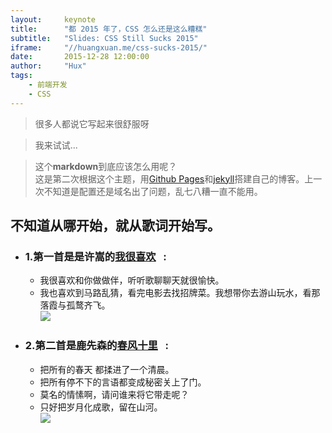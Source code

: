 ```yaml
---
layout:     keynote
title:      "都 2015 年了，CSS 怎么还是这么糟糕"
subtitle:   "Slides: CSS Still Sucks 2015"
iframe:     "//huangxuan.me/css-sucks-2015/"
date:       2015-12-28 12:00:00
author:     "Hux"
tags:
    - 前端开发
    - CSS
---
```



> 很多人都说它写起来很舒服呀 <br>

> 我来试试... <br>

> 这个**markdown**到底应该怎么用呢？<br>
这是第二次根据这个主题，用[Github Pages](https://github.com)和[jekyll](https://jekyllcn.com)搭建自己的博客。上一次不知道是配置还是域名出了问题，乱七八糟一直不能用。

## 不知道从哪开始，就从歌词开始写。
- ### 1.第一首是是许嵩的[我很喜欢](http://wordlu.github.io)&nbsp;&nbsp; :  &nbsp;&nbsp; <br>
  - 我很喜欢和你做做伴，听听歌聊聊天就很愉快。<br>
  - 我也喜欢到马路乱猜，看完电影去找招牌菜。我想带你去游山玩水，看那落霞与孤鹜齐飞。<br>
![](/img/post-bg-alitrip.jpg)
- ### 2.第二首是鹿先森的[春风十里](https://wordlu.github.io)&nbsp;&nbsp; :  &nbsp;&nbsp;<br>
  - 把所有的春天 都揉进了一个清晨。<br>
  - 把所有停不下的言语都变成秘密关上了门。<br>
  - 莫名的情愫啊，请问谁来将它带走呢？<br>
  - 只好把岁月化成歌，留在山河。<br>
![](/img/home-bg-art.jpg)